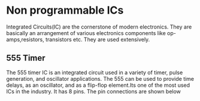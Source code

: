 # Non programmable ICs

Integrated Circuits(IC) are the cornerstone of modern electronics. They are basically an arrangement of various electronics components like op-amps,resistors, transistors etc. They are used extensively. 

## 555 Timer 

The 555 timer IC is an integrated circuit used in a variety of timer, pulse generation, and
oscillator applications. The 555 can be used to provide time delays, as an oscillator, and
as a flip-flop element.Its one of the most used ICs in the industry. It has 8 pins. The pin connections are shown below
